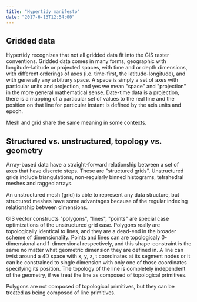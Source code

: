 ```yaml
---
title: "Hypertidy manifesto"
date: "2017-6-13T12:54:00"
---
```


## Gridded data 

Hypertidy recognizes that not all gridded data fit into the GIS raster conventions. Gridded data comes in many forms, geographic with longitude-latitude or projected spaces, with time and or depth dimensions, with different orderings of axes (i.e. time-first, the latitude-longitude), and with generally any arbitrary space. A space is simply a set of axes with particular units and projection, and yes we mean "space" and "projection" in the more general mathematical sense. Date-time data is a projection, there is a mapping of a particular set of values to the real line and the position on that line for particular instant is defined by the axis units and epoch. 

Mesh and grid share the same meaning in some contexts. 

## Structured vs. unstructured, topology vs. geometry

Array-based data have a straight-forward relationship between a set of axes that have discrete steps. These are "structured grids". Unstructured grids include triangulations, non-regularly binned histograms, tetrahedral meshes and ragged arrays. 

An unstructured mesh (grid) is able to represent any data structure, but structured meshes have some advantages because of the regular indexing relationship between dimensions. 

GIS vector constructs "polygons", "lines", "points" are special case optimizations of the unstructured grid case. Polygons really are topologically identical to lines, and they are a dead-end in the broader scheme of dimensionality. Points and lines can are topologicaly 0-dimensional and 1-dimensional respectively, and this shape-constraint is the same no matter what geometric dimension they are defined in. A line can twist around a 4D space with x, y, z, t coordinates at its segment nodes or it can be constrained to single dimension with only one of those coordinates specifying its position. The topology of the line is completely independent of the geometry, if we treat the line as composed of topological primitives. 

Polygons are not composed of topological primitives, but they can be treated as being composed of line primitives. 
